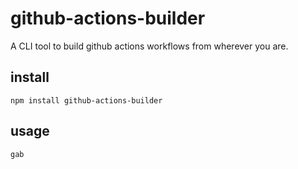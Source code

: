 # github-actions-builder

A CLI tool to build github actions workflows from wherever you are.

## install

```
npm install github-actions-builder
```

## usage

```
gab
```
